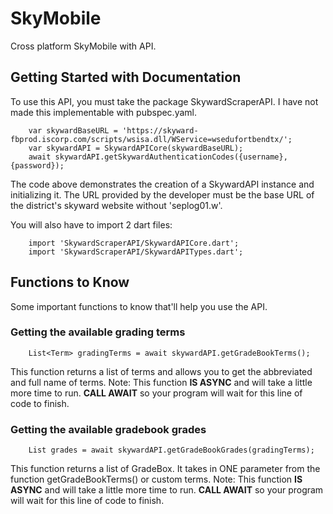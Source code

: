 # SkyMobile

Cross platform SkyMobile with API.

## Getting Started with Documentation

To use this API, you must take the package SkywardScraperAPI. I have not made this implementable with pubspec.yaml.

```
    var skywardBaseURL = 'https://skyward-fbprod.iscorp.com/scripts/wsisa.dll/WService=wsedufortbendtx/';
    var skywardAPI = SkywardAPICore(skywardBaseURL);
    await skywardAPI.getSkywardAuthenticationCodes({username}, {password});
```

The code above demonstrates the creation of a SkywardAPI instance and initializing it. The URL provided by the developer must be the base URL of the district's skyward website without 'seplog01.w'.

You will also have to import 2 dart files:
```
    import 'SkywardScraperAPI/SkywardAPICore.dart';
    import 'SkywardScraperAPI/SkywardAPITypes.dart';
```

## Functions to Know

Some important functions to know that'll help you use the API.

### Getting the available grading terms 

```
    List<Term> gradingTerms = await skywardAPI.getGradeBookTerms();
```

This function returns a list of terms and allows you to get the abbreviated and full name of terms. Note: This function **IS ASYNC** and will take a little more time to run. **CALL AWAIT** so your program will wait for this line of code to finish.

### Getting the available gradebook grades 

```
    List grades = await skywardAPI.getGradeBookGrades(gradingTerms);
```

This function returns a list of GradeBox. It takes in ONE parameter from the function getGradeBookTerms() or custom terms. Note: This function **IS ASYNC** and will take a little more time to run. **CALL AWAIT** so your program will wait for this line of code to finish.
